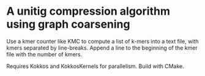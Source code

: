# A unitig compression algorithm using graph coarsening

Use a kmer counter like KMC to compute a list of k-mers into a text file, with kmers separated by line-breaks.
Append a line to the beginning of the kmer file with the number of kmers.

Requires Kokkos and KokkosKernels for parallelism. Build with CMake.
